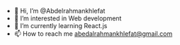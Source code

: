 - 👋 Hi, I’m @Abdelrahmankhlefat
- 👀 I’m interested in Web development
- 🌱 I’m currently learning React.js
- 📫 How to reach me abedalrahmankhlefat@gmail.com

<!---
Abdelrahmankhlefat/Abdelrahmankhlefat is a ✨ special ✨ repository because its `README.md` (this file) appears on your GitHub profile.
You can click the Preview link to take a look at your changes.
--->
